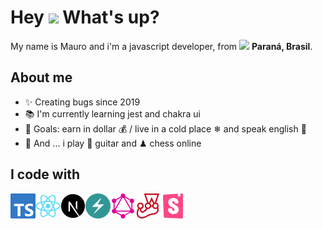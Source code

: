 <h1> Hey <img src="https://emojis.slackmojis.com/emojis/images/1577305505/7373/hand_wave.gif?1577305505" width="50" /> What's up?</h1>


<p> My name is Mauro and i'm a javascript developer, from <img src="https://image.flaticon.com/icons/svg/197/197386.svg" width="13" /> <b>Paraná, Brasil</b>. </p>

## About me

- ✨ Creating bugs since 2019
- 📚 I'm currently learning jest and chakra ui
- 🎯 Goals: earn in dollar 💰 / live in a cold place ❄ and speak english 🚀
- 🎲 And ... i play 🎸 guitar and ♟ chess online

## I code with


<img align="left" title="Typescript" alt="Typescript" width="40px" src="./assets/typescript-logo.png" />

<img align="left" title="React and React Native" alt="React and React Native" width="40px" src="./assets/react-logo.png" />

<img align="left" title="Next js" alt="Next js" width="40px" src="./assets/next-logo.png" />

<img align="left" title="Chakra UI" alt="Chakra UI" width="40px" src="./assets/chakra-ui-logo.svg" />

<img align="left" title="Graphql" alt="Graphql" width="40px" src="./assets/graphql-logo.png" />

<img align="left" title="Jest" alt="Jest" width="40px" src="./assets/jest-logo.png" />

<img align="left" title="Storybook" alt="Storybook" width="40px" src="./assets/storybook-logo.png" />


<!-- <p>
    <a title="My Github" href="https://github.com/maurodesouza" target="_blank">
        <img alt="Github" src="./assets/github-logo.png" />
    </a>
    <a title="My Linkedin" href="https://www.linkedin.com/in/maurodesouzaa" target="_blank">
        <img alt="LinkedIn" src="./assets/linkedin-logo.png" />
    </a>
</p> -->
